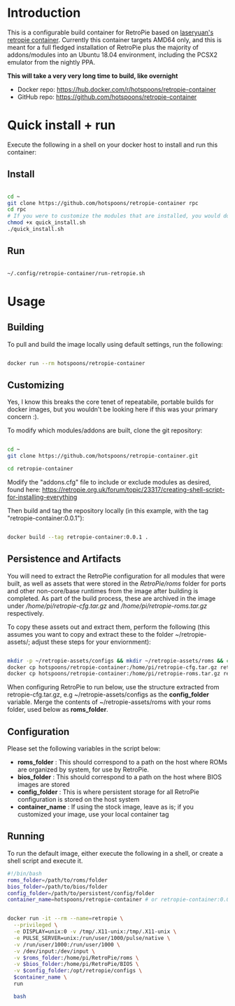 # Introduction

This is a configurable build container for RetroPie based on [laseryuan's retropie container](https://github.com/laseryuan/docker-apps/tree/master/retropie).
Currently this container targets AMD64 only, and this is meant for a full fledged installation of RetroPie plus the majority of addons/modules into an 
Ubuntu 18.04 environment, including the PCSX2 emulator from the nightly PPA. 

**This will take a very very long time to build, like overnight**

 - Docker repo: https://hub.docker.com/r/hotspoons/retropie-container
 - GitHub repo: https://github.com/hotspoons/retropie-container

# Quick install + run

Execute the following in a shell on your docker host to install and run this container:

## Install

```bash

cd ~
git clone https://github.com/hotspoons/retropie-container rpc
cd rpc
# If you were to customize the modules that are installed, you would do it here by editing "addons.cfg", then continue with the next step
chmod +x quick_install.sh
./quick_install.sh
```

## Run

```bash

~/.config/retropie-container/run-retropie.sh

```

# Usage

## Building

To pull and build the image locally using default settings, run the following:

```bash

docker run --rm hotspoons/retropie-container

```


## Customizing

Yes, I know this breaks the core tenet of repeatabile, portable builds for docker images, but you wouldn't be looking here if this was your primary concern :).

To modify which modules/addons are built, clone the git repository:

```bash

cd ~
git clone https://github.com/hotspoons/retropie-container.git

cd retropie-container

```

Modify the "addons.cfg" file to include or exclude modules as desired, found here: https://retropie.org.uk/forum/topic/23317/creating-shell-script-for-installing-everything

Then build and tag the repository locally (in this example, with the tag "retropie-container:0.0.1"):

```bash

docker build --tag retropie-container:0.0.1 .

```

## Persistence and Artifacts

You will need to extract the RetroPie configuration for all modules that were built, as well as assets that were stored in the *RetroPie/roms* folder for
ports and other non-core/base runtimes from the image after building is completed. As part of the build process, these are archived in the image under 
*/home/pi/retropie-cfg.tar.gz* and */home/pi/retropie-roms.tar.gz* respectively.

To copy these assets out and extract them, perform the following (this assumes you want to copy and extract these to the folder ~/retropie-assets/; adjust these steps for your enviornment):

```bash

mkdir -p ~/retropie-assets/configs && mkdir ~/retropie-assets/roms && cd ~/retropie-assets
docker cp hotspoons/retropie-container:/home/pi/retropie-cfg.tar.gz retropie-cfg.tar.gz && tar -xvf retropie-cfg.tar.gz -C configs # or  - docker cp retropie-container:0.0.1:/home/pi/... if using a custom image
docker cp hotspoons/retropie-container:/home/pi/retropie-roms.tar.gz retropie-roms.tar.gz && tar -xvf retropie-roms.tar.gz -C roms

```

When configuring RetroPie to run below, use the structure extracted from retropie-cfg.tar.gz, e.g ~/retropie-assets/configs as the **config_folder** variable. 
Merge the contents of ~/retropie-assets/roms with your roms folder, used below as **roms_folder**.


## Configuration

Please set the following variables in the script below:

 - **roms_folder** : This should correspond to a path on the host where ROMs are organized by system, for use by RetroPie. 
 - **bios_folder** : This should correspond to a path on the host where BIOS images are stored
 - **config_folder** : This is where persistent storage for all RetroPie configuration is stored on the host system
 - **container_name** : If using the stock image, leave as is; if you customized your image, use your local container tag 

## Running

To run the default image, either execute the following in a shell, or create a shell script and execute it.

```bash
#!/bin/bash
roms_folder=/path/to/roms/folder
bios_folder=/path/to/bios/folder
config_folder=/path/to/persistent/config/folder
container_name=hotspoons/retropie-container # or retropie-container:0.0.1 if built and tagged locally


docker run -it --rm --name=retropie \
  --privileged \
  -e DISPLAY=unix:0 -v /tmp/.X11-unix:/tmp/.X11-unix \
  -e PULSE_SERVER=unix:/run/user/1000/pulse/native \
  -v /run/user/1000:/run/user/1000 \
  -v /dev/input:/dev/input \
  -v $roms_folder:/home/pi/RetroPie/roms \
  -v $bios_folder:/home/pi/RetroPie/BIOS \
  -v $config_folder:/opt/retropie/configs \
  $container_name \
  run

  bash


```
